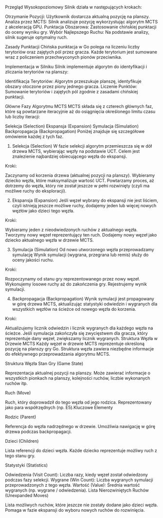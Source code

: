 Przegląd Wysokopoziomowy
Silnik działa w następujących krokach:

Otrzymanie Pozycji: Użytkownik dostarcza aktualną pozycję na planszy.
Analiza przez MCTS: Silnik analizuje pozycję wykorzystując algorytm MCTS z akceleracją GPU.
Punktacja Obszarowa: Zastosowanie chińskiej punktacji do oceny wyniku gry.
Wybór Najlepszego Ruchu: Na podstawie analizy, silnik sugeruje optymalny ruch.


Zasady Punktacji
Chińska punktacja w Go polega na liczeniu liczby terytoriów oraz zajętych pól przez gracza. Każde terytorium jest sumowane wraz z policzeniem przechwyconych pionów przeciwnika.

Implementacja w Silniku
Silnik implementuje algorytm do identyfikacji i zliczania terytoriów na planszy:

Identifikacja Terytoriów: Algorytm przeszukuje planszę, identyfikuje obszary otoczone przez piony jednego gracza.
Liczenie Punktów: Sumowanie terytoriów i zajętych pól zgodnie z zasadami chińskiej punktacji.







Główne Fazy Algorytmu MCTS
MCTS składa się z czterech głównych faz, które są powtarzane iteracyjnie aż do osiągnięcia określonego limitu czasu lub liczby iteracji:

Selekcja (Selection)
Ekspansja (Expansion)
Symulacja (Simulation)
Backpropagacja (Backpropagation)
Poniżej znajduje się szczegółowe omówienie każdej z tych faz.

1. Selekcja (Selection)
W fazie selekcji algorytm przemieszcza się w dół drzewa MCTS, wybierając węzły na podstawie UCT. Celem jest znalezienie najbardziej obiecującego węzła do ekspansji.

Kroki:

Zaczynamy od korzenia drzewa (aktualnej pozycji na planszy).
Wybieramy dziecko węzła, które maksymalizuje wartość UCT.
Powtarzamy proces, aż dotrzemy do węzła, który nie został jeszcze w pełni rozwinięty (czyli ma możliwe ruchy do eksploracji).


2. Ekspansja (Expansion)
Jeśli węzeł wybrany do ekspansji nie jest liściem, czyli istnieją jeszcze możliwe ruchy, dodajemy jeden lub więcej nowych węzłów jako dzieci tego węzła.

Kroki:

Wybieramy jeden z nieodwiedzonych ruchów z aktualnego węzła.
Tworzymy nowy węzeł reprezentujący ten ruch.
Dodajemy nowy węzeł jako dziecko aktualnego węzła w drzewie MCTS.


3. Symulacja (Simulation)
Od nowo utworzonego węzła przeprowadzamy symulację  Wynik symulacji (wygrana, przegrana lub remis) służy do oceny jakości ruchu.

Kroki:

Rozpoczynamy od stanu gry reprezentowanego przez nowy węzeł.
Wykonujemy losowe ruchy aż do zakończenia gry.
Rejestrujemy wynik symulacji.


4. Backpropagacja (Backpropagation)
Wynik symulacji jest propagowany w górę drzewa MCTS, aktualizując statystyki odwiedzin i wygranych dla wszystkich węzłów na ścieżce od nowego węzła do korzenia.

Kroki:

Aktualizujemy licznik odwiedzin i licznik wygranych dla każdego węzła na ścieżce.
Jeśli symulacja zakończyła się zwycięstwem dla gracza, który reprezentuje dany węzeł, zwiększamy licznik wygranych.
Struktura Węzła w Drzewie MCTS
Każdy węzeł w drzewie MCTS reprezentuje określoną pozycję na planszy gry Go. Struktura węzła zawiera niezbędne informacje do efektywnego przeprowadzania algorytmu MCTS.




Struktura Węzła
Stan Gry (Game State)

Reprezentacja aktualnej pozycji na planszy.
Może zawierać informacje o wszystkich pionkach na planszy, kolejności ruchów, liczbie wykonanych ruchów itp.

Ruch (Move)

Ruch, który doprowadził do tego węzła od jego rodzica.
Reprezentowany jako para współrzędnych (np. E5).Kluczowe Elementy 

Rodzic (Parent)

Referencja do węzła nadrzędnego w drzewie.
Umożliwia nawigację w górę drzewa podczas backpropagacji.

Dzieci (Children)

Lista referencji do dzieci węzła.
Każde dziecko reprezentuje możliwy ruch z tego stanu gry.

Statystyki (Statistics)

Odwiedzenia (Visit Count): Liczba razy, kiedy węzeł został odwiedzony podczas fazy selekcji.
Wygrane (Win Count): Liczba wygranych symulacji przeprowadzonych z tego węzła.
Wartość (Value): Średnia wartość wygranych (np. wygrane / odwiedzenia).
Lista Nierozwiniętych Ruchów (Unexpanded Moves)

Lista możliwych ruchów, które jeszcze nie zostały dodane jako dzieci węzła.
Pomaga w fazie ekspansji do wyboru nowych ruchów do rozwinięcia.